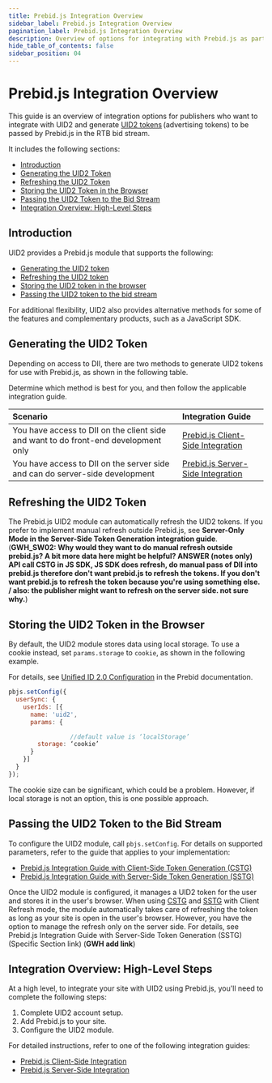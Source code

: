 ```yaml
---
title: Prebid.js Integration Overview
sidebar_label: Prebid.js Integration Overview
pagination_label: Prebid.js Integration Overview
description: Overview of options for integrating with Prebid.js as part of your UID2 implementation.
hide_table_of_contents: false
sidebar_position: 04
---
```


# Prebid.js Integration Overview

This guide is an overview of integration options for publishers who want to integrate with UID2 and generate [UID2 tokens](../ref-info/glossary-uid.md#gl-uid2-token) (advertising tokens) to be passed by Prebid.js in the RTB bid stream.

It includes the following sections:

- [Introduction](#introduction)
- [Generating the UID2 Token](#generating-the-uid2-token)
- [Refreshing the UID2 Token](#refreshing-the-uid2-token)
- [Storing the UID2 Token in the Browser](#storing-the-uid2-token-in-the-browser)
- [Passing the UID2 Token to the Bid Stream](#passing-the-uid2-token-to-the-bid-stream)
- [Integration Overview: High-Level Steps](#integration-overview-high-level-steps)


## Introduction

UID2 provides a Prebid.js module that supports the following:

- [Generating the UID2 token](#generating-the-uid2-token)
- [Refreshing the UID2 token](#refreshing-the-uid2-token)
- [Storing the UID2 token in the browser](#storing-the-uid2-token-in-the-browser)
- [Passing the UID2 token to the bid stream](#passing-the-uid2-token-to-the-bid-stream)

For additional flexibility, UID2 also provides alternative methods for some of the features and complementary products, such as a JavaScript SDK.

## Generating the UID2 Token

Depending on access to DII, there are two methods to generate UID2 tokens for use with Prebid.js, as shown in the following table.

Determine which method is best for you, and then follow the applicable integration guide.

| Scenario | Integration Guide |
| :--- | :--- |
| You have access to DII on the client side and want to do front-end development only | [Prebid.js Client-Side Integration](integration-prebid-client-side.md) |
| You have access to DII on the server side and can do server-side development | [Prebid.js Server-Side Integration](integration-prebid-server-side.md) |

## Refreshing the UID2 Token

The Prebid.js UID2 module can automatically refresh the UID2 tokens. If you prefer to implement manual refresh outside Prebid.js, see **Server-Only Mode in the Server-Side Token Generation integration guide**. (**GWH_SW02: Why would they want to do manual refresh outside prebid.js? A bit more data here might be helpful? ANSWER (notes only) API call CSTG in JS SDK, JS SDK does refresh, do manual pass of DII into prebid.js therefore don't want prebid.js to refresh the tokens. If you don't want prebid.js to refresh the token because you're using something else. / also: the publisher might want to refresh on the server side. not sure why.**)

## Storing the UID2 Token in the Browser
<!-- GWH same section in integration-prebid.md, integration-prebid-client-side.md, and integration-prebid-client-side.md. Ensure consistency -->
By default, the UID2 module stores data using local storage. To use a cookie instead, set `params.storage` to `cookie`, as shown in the following example.

For details, see [Unified ID 2.0 Configuration](https://docs.prebid.org/dev-docs/modules/userid-submodules/unified2.html#unified-id-20-configuration) in the Prebid documentation.

```js
pbjs.setConfig({ 
  userSync: { 
    userIds: [{ 
      name: 'uid2', 
      params: { 

                 //default value is ‘localStorage’ 
        storage: ‘cookie’  
      } 
    }] 
  } 
}); 
```

The cookie size can be significant, which could be a problem. However, if local storage is not an option, this is one possible approach.

## Passing the UID2 Token to the Bid Stream

To configure the UID2 module, call `pbjs.setConfig`. For details on supported parameters, refer to the guide that applies to your implementation:

- [Prebid.js Integration Guide with Client-Side Token Generation (CSTG)](integration-prebid-client-side.md)
- [Prebid.js Integration Guide with Server-Side Token Generation (SSTG)](integration-prebid-server-side.md)

Once the UID2 module is configured, it manages a UID2 token for the user and stores it in the user's browser. When using [CSTG](../ref-info/glossary-uid.md#gl-cstg) and [SSTG](../ref-info/glossary-uid.md#gl-sstg) with Client Refresh mode, the module automatically takes care of refreshing the token as long as your site is open in the user's browser. However, you have the option to manage the refresh only on the server side. For details, see Prebid.js Integration Guide with Server-Side Token Generation (SSTG) (Specific Section link) (**GWH add link**)

## Integration Overview: High-Level Steps

At a high level, to integrate your site with UID2 using Prebid.js, you'll need to complete the following steps:

1. Complete UID2 account setup.
1. Add Prebid.js to your site.
1. Configure the UID2 module.

For detailed instructions, refer to one of the following integration guides:

- [Prebid.js Client-Side Integration](integration-prebid-client-side.md)
- [Prebid.js Server-Side Integration](integration-prebid-server-side.md)
